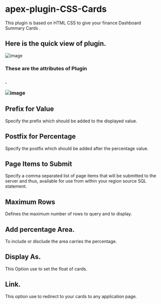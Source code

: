 # apex-plugin-CSS-Cards
This plugin is based on HTML CSS to give your finance Dashboard Summary Cards .


<h2>Here is the quick view of plugin.</h2>


![image](https://user-images.githubusercontent.com/121421319/209767112-c90adb0e-eca6-4557-a9c8-34398c0e6cbf.png)


<h3>These are the attributes of Plugin<h3> .
</br>

![image](https://user-images.githubusercontent.com/121421319/209767007-48fda96b-6d90-4d73-bc68-78f62027edb4.png)



<h2>Prefix for Value</h2>
Specify the prefix which should be added to the displayed value.

<h2>Postfix for Percentage</h2>
Specify the postfix which should be added after the percentage value.

<h2>Page Items to Submit</h2>
Specify a comma separated list of page items that will be submitted to the server and thus, available for use from within your region source SQL statement.

<h2>Maximum Rows</h2>
Defines the maximum number of rows to query and to display.

<h2>Add percentage Area.</h2>
To include or disclude the area carries the percentage.

<h2>Display As.</h2>
This Option use to set the float of cards.

<h2>Link.</h2>
This option use to redirect to your cards to any application page.





